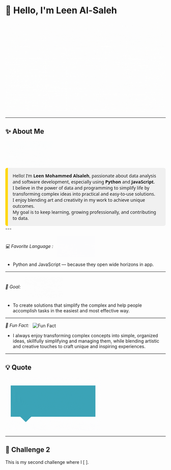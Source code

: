 # 👋 Hello, I'm Leen Al-Saleh

![Leen](./leen.gif)

---

## ✨ About Me  
<img src="./lolo.gif" alt="Lolo" width="150" style="vertical-align: middle;"/>
<div style="background-color: #f0f0f0; padding: 15px; border-left: 8px solid #FFD700; border-radius: 6px; font-family: 'Segoe UI', sans-serif;">
  Hello! I’m <strong>Leen Mohammed Alsaleh</strong>, passionate about data analysis and software development, especially using <strong>Python</strong> and <strong>JavaScript</strong>.<br>
  I believe in the power of data and programming to simplify life by transforming complex ideas into practical and easy-to-use solutions.<br>
  I enjoy blending art and creativity in my work to achieve unique outcomes.<br>
  My goal is to keep learning, growing professionally, and contributing to data.
</div>
---


_💻 Favorite Language :_
   <img src="./lele.gif" alt="Favorite Language" width="120" style="vertical-align: middle; margin-left: 8px;"/>
-  Python and JavaScript — because they open wide horizons in app.
---

_🎯 Goal:_
<img src="./goal.gif" alt="Goal" width="120" style="vertical-align: middle; margin-left: 8px;"/>

-  To create solutions that simplify the complex and help people accomplish tasks in the easiest and most effective way.
---
_🌸 Fun Fact:_
 <img src="./funnyfact.gif" alt="Fun Fact" width="120" style="vertical-align: middle; margin-left: 8px;"/>
-  I always enjoy transforming complex concepts into simple, organized ideas, skillfully simplifying and managing them, while blending artistic and creative touches to craft unique and inspiring experiences.
---
## 💡 Quote
> <p align="center">
  <img src="./Leen.gif" alt="Leen" width="300"/>
</p>

---

## 🌟 Challenge 2
This is my second challenge where I [  ].
